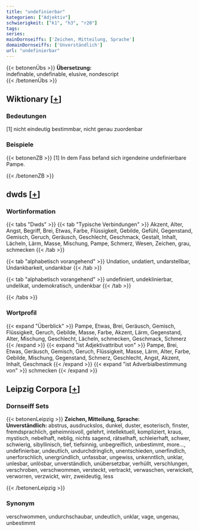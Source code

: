 ```yaml
---
title: "undefinierbar"
kategorien: ["Adjektiv"]
schwierigkeit: ["k1", "h3", "r20"]
tags:
series:
mainDornseiffs: ['Zeichen, Mitteilung, Sprache']
domainDornseiffs: ['Unverständlich']
url: "undefinierbar"
---
```


{{< betonenÜbs >}}
**Übersetzung:**  
indefinable, undefinable, elusive, nondescript  
{{< /betonenÜbs >}}

## Wiktionary [[+](https://de.wiktionary.org/wiki/undefinierbar)]

### Bedeutungen
[1] nicht eindeutig bestimmbar, nicht genau zuordenbar  

### Beispiele
{{< betonenZB >}}
[1] In dem Fass befand sich irgendeine undefinierbare Pampe.  

{{< /betonenZB >}}


## dwds [[+](https://www.dwds.de/wb/undefinierbar)]

### Wortinformation
{{< tabs "Dwds" >}}
{{< tab "Typische Verbindungen" >}}
Akzent, Alter, Angst, Begriff, Brei, Etwas, Farbe, Flüssigkeit, Gebilde, Gefühl, Gegenstand, Gemisch, Geruch, Geräusch, Geschlecht, Geschmack, Gestalt, Inhalt, Lächeln, Lärm, Masse, Mischung, Pampe, Schmerz, Wesen, Zeichen, grau, schmecken
{{< /tab >}}

{{< tab "alphabetisch vorangehend" >}}
Undation, undatiert, undarstellbar, Undankbarkeit, undankbar
{{< /tab >}}

{{< tab "alphabetisch vorangehend" >}}
undefiniert, undeklinierbar, undelikat, undemokratisch, undenkbar
{{< /tab >}}

{{< /tabs >}}

### Wortprofil
{{< expand "Überblick" >}} Pampe, Etwas, Brei, Geräusch, Gemisch, Flüssigkeit, Geruch, Gebilde, Masse, Farbe, Akzent, Lärm, Gegenstand, Alter, Mischung, Geschlecht, Lächeln, schmecken, Geschmack, Schmerz {{< /expand >}}
{{< expand "ist Adjektivattribut von" >}} Pampe, Brei, Etwas, Geräusch, Gemisch, Geruch, Flüssigkeit, Masse, Lärm, Alter, Farbe, Gebilde, Mischung, Gegenstand, Schmerz, Geschlecht, Angst, Akzent, Inhalt, Geschmack {{< /expand >}}
{{< expand "ist Adverbialbestimmung von" >}} schmecken {{< /expand >}}

## Leipzig Corpora [[+](https://corpora.uni-leipzig.de/en/res?word=undefinierbar&corpusId=deu_newscrawl-public_2018)]

### Dornseiff Sets
{{< betonenLeipzig >}}
**Zeichen, Mitteilung, Sprache:**  
**Unverständlich:** abstrus, ausdruckslos, dunkel, duster, esoterisch, finster, fremdsprachlich, geheimnisvoll, gelehrt, intellektuell, kompliziert, kraus, mystisch, nebelhaft, neblig, nichts sagend, rätselhaft, schleierhaft, schwer, schwierig, sibyllinisch, tief, tiefsinnig, unbegreiflich, unbestimmt, more..., undefinierbar, undeutlich, undurchdringlich, unentschieden, unerfindlich, unerforschlich, unergründlich, unfassbar, ungewiss, unkenntlich, unklar, unlesbar, unlösbar, unverständlich, unübersetzbar, verhüllt, verschlungen, verschroben, verschwommen, versteckt, vertrackt, verwaschen, verwickelt, verworren, verzwickt, wirr, zweideutig, less  

{{< /betonenLeipzig >}}

### Synonym
verschwommen, undurchschaubar, undeutlich, unklar, vage, ungenau, unbestimmt

